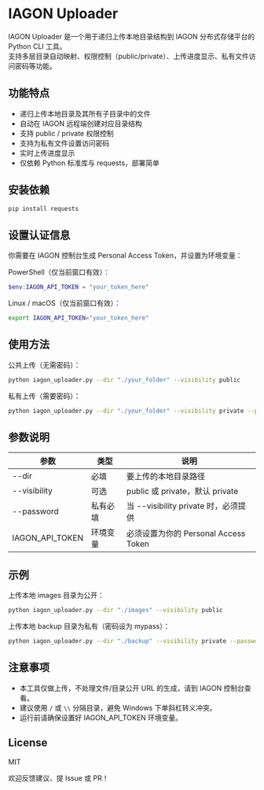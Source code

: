 # IAGON Uploader

IAGON Uploader 是一个用于递归上传本地目录结构到 IAGON 分布式存储平台的 Python CLI 工具。  
支持多层目录自动映射、权限控制（public/private）、上传进度显示、私有文件访问密码等功能。

## 功能特点

- 递归上传本地目录及其所有子目录中的文件
- 自动在 IAGON 远程端创建对应目录结构
- 支持 public / private 权限控制
- 支持为私有文件设置访问密码
- 实时上传进度显示
- 仅依赖 Python 标准库与 requests，部署简单

## 安装依赖

```bash
pip install requests
````

## 设置认证信息

你需要在 IAGON 控制台生成 Personal Access Token，并设置为环境变量：

PowerShell（仅当前窗口有效）：

```powershell
$env:IAGON_API_TOKEN = "your_token_here"
```

Linux / macOS（仅当前窗口有效）：

```bash
export IAGON_API_TOKEN="your_token_here"
```

## 使用方法

公共上传（无需密码）：

```bash
python iagon_uploader.py --dir "./your_folder" --visibility public
```

私有上传（需要密码）：

```bash
python iagon_uploader.py --dir "./your_folder" --visibility private --password yourpassword
```

## 参数说明

| 参数                | 类型   | 说明                            |
| ----------------- | ---- | ----------------------------- |
| --dir             | 必填   | 要上传的本地目录路径                    |
| --visibility      | 可选   | public 或 private，默认 private   |
| --password        | 私有必填 | 当 --visibility private 时，必须提供 |
| IAGON\_API\_TOKEN | 环境变量 | 必须设置为你的 Personal Access Token |

## 示例

上传本地 images 目录为公开：

```bash
python iagon_uploader.py --dir "./images" --visibility public
```

上传本地 backup 目录为私有（密码设为 mypass）：

```bash
python iagon_uploader.py --dir "./backup" --visibility private --password mypass
```

## 注意事项

* 本工具仅做上传，不处理文件/目录公开 URL 的生成，请到 IAGON 控制台查看。
* 建议使用 `/` 或 `\\` 分隔目录，避免 Windows 下单斜杠转义冲突。
* 运行前请确保设置好 IAGON\_API\_TOKEN 环境变量。

## License

MIT

欢迎反馈建议、提 Issue 或 PR！
